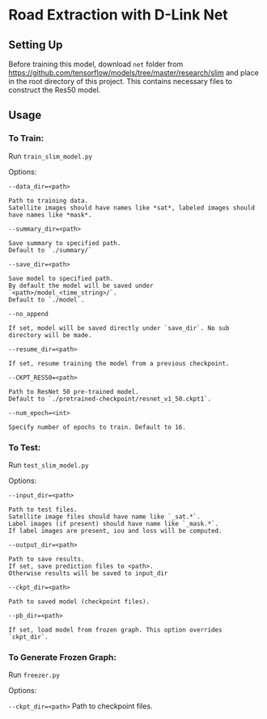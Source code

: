 # Road Extraction with D-Link Net

## Setting Up

Before training this model, download `net` folder from https://github.com/tensorflow/models/tree/master/research/slim and place in the root directory of this project. This contains necessary files to construct the Res50 model.

## Usage

### To Train:

Run `train_slim_model.py`

Options:

`--data_dir=<path>`

    Path to training data.
    Satellite images should have names like *sat*, labeled images should have names like *mask*.
    
`--summary_dir=<path>`

    Save summary to specified path.
    Default to `./summary/`

`--save_dir=<path>` 

    Save model to specified path.
    By default the model will be saved under `<path>/model_<time_string>/`.
    Default to `./model`.
    
`--no_append`

    If set, model will be saved directly under `save_dir`. No sub directory will be made.
    
`--resume_dir=<path>`

    If set, resume training the model from a previous checkpoint.

`--CKPT_RES50=<path>`

    Path to ResNet 50 pre-trained model.
    Default to `./pretrained-checkpoint/resnet_v1_50.ckpt1`.
    
`--num_epoch=<int>`

    Specify number of epochs to train. Default to 16.

### To Test:

Run `test_slim_model.py`

Options:

`--input_dir=<path>`

    Path to test files.
    Satellite image files should have name like `_sat.*`.
    Label images (if present) should have name like `_mask.*`.
    If label images are present, iou and loss will be computed.
    
`--output_dir=<path>`

    Path to save results.
    If set, save prediction files to <path>.
    Otherwise results will be saved to input_dir
    
`--ckpt_dir=<path>`

    Path to saved model (checkpoint files).

`--pb_dir=<path>`

    If set, load model from frozen graph. This option overrides `ckpt_dir`.
    
### To Generate Frozen Graph:

Run `freezer.py`

Options:

`--ckpt_dir=<path>`
    Path to checkpoint files.
